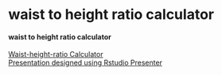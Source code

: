 # waist to height ratio calculator  
#### waist to height ratio calculator  
[Waist-height-ratio Calculator](https://samkoon.shinyapps.io/Waist_Height_Ratio_Calculator/)  
[Presentation designed using Rstudio Presenter](http://rpubs.com/samkoon/73539)  

